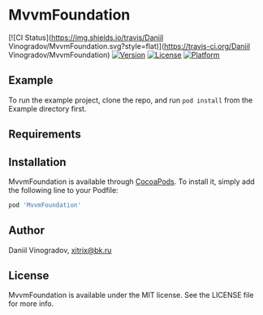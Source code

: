 # MvvmFoundation

[![CI Status](https://img.shields.io/travis/Daniil Vinogradov/MvvmFoundation.svg?style=flat)](https://travis-ci.org/Daniil Vinogradov/MvvmFoundation)
[![Version](https://img.shields.io/cocoapods/v/MvvmFoundation.svg?style=flat)](https://cocoapods.org/pods/MvvmFoundation)
[![License](https://img.shields.io/cocoapods/l/MvvmFoundation.svg?style=flat)](https://cocoapods.org/pods/MvvmFoundation)
[![Platform](https://img.shields.io/cocoapods/p/MvvmFoundation.svg?style=flat)](https://cocoapods.org/pods/MvvmFoundation)

## Example

To run the example project, clone the repo, and run `pod install` from the Example directory first.

## Requirements

## Installation

MvvmFoundation is available through [CocoaPods](https://cocoapods.org). To install
it, simply add the following line to your Podfile:

```ruby
pod 'MvvmFoundation'
```

## Author

Daniil Vinogradov, xitrix@bk.ru

## License

MvvmFoundation is available under the MIT license. See the LICENSE file for more info.
